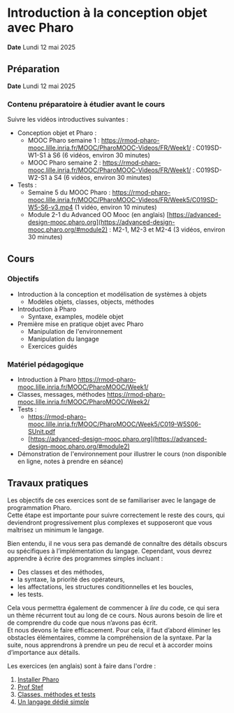 # Introduction à la conception objet avec Pharo
**Date** Lundi 12 mai 2025

## Préparation 

**Date** Lundi 12 mai 2025

### Contenu préparatoire à étudier **avant** le cours

Suivre les vidéos introductives suivantes :

- Conception objet et Pharo :
    - MOOC Pharo semaine 1 : https://rmod-pharo-mooc.lille.inria.fr/MOOC/PharoMOOC-Videos/FR/Week1/ : C019SD-W1-S1 à S6 (6 vidéos, environ 30 minutes)  
    - MOOC Pharo semaine 2 : https://rmod-pharo-mooc.lille.inria.fr/MOOC/PharoMOOC-Videos/FR/Week1/ : C019SD-W2-S1 à S4 (6 vidéos, environ 30 minutes)  
- Tests : 
    - Semaine 5 du MOOC Pharo : https://rmod-pharo-mooc.lille.inria.fr/MOOC/PharoMOOC-Videos/FR/Week5/C019SD-W5-S6-v3.mp4 (1 vidéo, environ 10 minutes)
    - Module 2-1 du Advanced OO Mooc (en anglais) [https://advanced-design-mooc.pharo.org](https://advanced-design-mooc.pharo.org/#module2) : M2-1, M2-3 et M2-4 (3 vidéos, environ 30 minutes)
    

## Cours

### Objectifs

- Introduction à la conception et modélisation de systèmes à objets
    - Modèles objets, classes, objects, méthodes
- Introduction à Pharo
    - Syntaxe, examples, modèle objet
- Première mise en pratique objet avec Pharo
    - Manipulation de l'environnement
    - Manipulation du langage
    - Exercices guidés

### Matériel pédagogique

- Introduction à Pharo https://rmod-pharo-mooc.lille.inria.fr/MOOC/PharoMOOC/Week1/
- Classes, messages, méthodes https://rmod-pharo-mooc.lille.inria.fr/MOOC/PharoMOOC/Week2/
- Tests :
    - https://rmod-pharo-mooc.lille.inria.fr/MOOC/PharoMOOC/Week5/C019-W5S06-SUnit.pdf
    - [https://advanced-design-mooc.pharo.org](https://advanced-design-mooc.pharo.org/#module2)
- Démonstration de l'environnement pour illustrer le cours (non disponible en ligne, notes à prendre en séance)


## Travaux pratiques

Les objectifs de ces exercices sont de se familiariser avec le langage de programmation Pharo.  
Cette étape est importante pour suivre correctement le reste des cours, qui deviendront progressivement plus complexes et supposeront que vous maîtrisez un minimum le langage.

Bien entendu, il ne vous sera pas demandé de connaître des détails obscurs ou spécifiques à l’implémentation du langage. 
Cependant, vous devrez apprendre à écrire des programmes simples incluant :

- Des classes et des méthodes,  
- la syntaxe, la priorité des opérateurs,  
- les affectations, les structures conditionnelles et les boucles,  
- les tests.

Cela vous permettra également de commencer à *lire* du code, ce qui sera un thème récurrent tout au long de ce cours.
Nous aurons besoin de lire et de comprendre du code que nous n’avons pas écrit.  
Et nous devons le faire efficacement.
Pour cela, il faut d’abord éliminer les obstacles élémentaires, comme la compréhension de la syntaxe. 
Par la suite, nous apprendrons à prendre un peu de recul et à accorder moins d’importance aux détails.

Les exercices (en anglais) sont à faire dans l'ordre :

1) [Installer Pharo](/2%20-%20Exercices/E01%20-%20installing-pharo.md)
2) [Prof Stef](/2%20-%20Exercices/E02%20-%20Prof%20Stef.md)
3) [Classes, méthodes et tests](/2%20-%20Exercices/E03%20-%20Writing%20classes,%20methods,%20and%20tests.md)
4) [Un langage dédié simple](/2%20-%20Exercices/E04%20-%20Crafting%20a%20DSL.md)